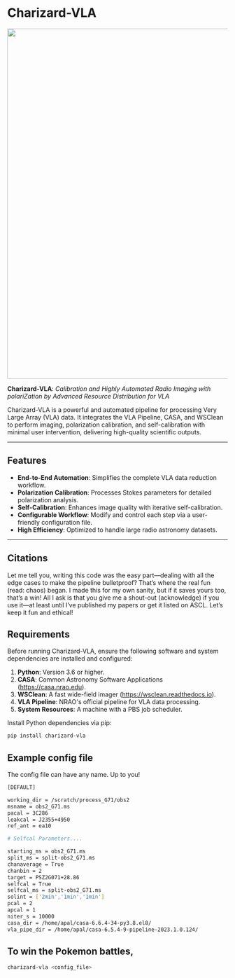 # Charizard-VLA

<p align="center">
  <img src="https://github.com/user-attachments/assets/45f93e6e-3d36-4f1c-b5e6-a75c87be92de" width="800">
</p>

**Charizard-VLA**: *Calibration and Highly Automated Radio Imaging with polariZation by Advanced Resource Distribution for VLA*

Charizard-VLA is a powerful and automated pipeline for processing Very Large Array (VLA) data. It integrates the VLA Pipeline, CASA, and WSClean to perform imaging, polarization calibration, and self-calibration with minimal user intervention, delivering high-quality scientific outputs.

---

## Features

- **End-to-End Automation**: Simplifies the complete VLA data reduction workflow.
- **Polarization Calibration**: Processes Stokes parameters for detailed polarization analysis.
- **Self-Calibration**: Enhances image quality with iterative self-calibration.
- **Configurable Workflow**: Modify and control each step via a user-friendly configuration file.
- **High Efficiency**: Optimized to handle large radio astronomy datasets.

---

## Citations

Let me tell you, writing this code was the easy part—dealing with all the edge cases to make the pipeline bulletproof? That’s where the real fun (read: chaos) began. I made this for my own sanity, but if it saves yours too, that’s a win! All I ask is that you give me a shout-out (acknowledge) if you use it—at least until I’ve published my papers or get it listed on ASCL. Let’s keep it fun and ethical!

## Requirements

Before running Charizard-VLA, ensure the following software and system dependencies are installed and configured:

1. **Python**: Version 3.6 or higher.
2. **CASA**: Common Astronomy Software Applications (https://casa.nrao.edu).
3. **WSClean**: A fast wide-field imager (https://wsclean.readthedocs.io).
4. **VLA Pipeline**: NRAO's official pipeline for VLA data processing.
5. **System Resources**: A machine with a PBS job scheduler.

Install Python dependencies via pip:
```bash
pip install charizard-vla
```
## Example config file 
The config file can have any name. Up to you!
```bash 
[DEFAULT]

working_dir = /scratch/process_G71/obs2
msname = obs2_G71.ms
pacal = 3C286
leakcal = J2355+4950
ref_ant = ea10

# Selfcal Parameters....

starting_ms = obs2_G71.ms
split_ms = split-obs2_G71.ms
chanaverage = True
chanbin = 2
target = PSZ2G071+28.86
selfcal = True
selfcal_ms = split-obs2_G71.ms
solint = ['2min','1min','1min']
pcal = 2
apcal = 1
niter_s = 10000
casa_dir = /home/apal/casa-6.6.4-34-py3.8.el8/
vla_pipe_dir = /home/apal/casa-6.5.4-9-pipeline-2023.1.0.124/
```
## To win the Pokemon battles,
``` bash
charizard-vla <config_file>



